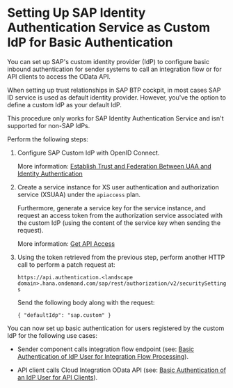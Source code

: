 <!-- loio066850745755490497da2b02783b74e7 -->

# Setting Up SAP Identity Authentication Service as Custom IdP for Basic Authentication

You can set up SAP's custom identity provider \(IdP\) to configure basic inbound authentication for sender systems to call an integration flow or for API clients to access the OData API.

When setting up trust relationships in SAP BTP cockpit, in most cases SAP ID service is used as default identity provider. However, you've the option to define a custom IdP as your default IdP.

This procedure only works for SAP Identity Authentication Service and isn't supported for non-SAP IdPs.

Perform the following steps:

1.  Configure SAP Custom IdP with OpenID Connect.

    More information: [Establish Trust and Federation Between UAA and Identity Authentication](https://help.sap.com/viewer/65de2977205c403bbc107264b8eccf4b/Cloud/en-US/161f8f0cfac64c4fa2d973bc5f08a894.html?q=Establish%20Trust%20and%20Federation%20Between%20UAA%20and%20Identity%20Authentication)

2.  Create a service instance for XS user authentication and authorization service \(XSUAA\) under the `apiaccess` plan.

    Furthermore, generate a service key for the service instance, and request an access token from the authorization service associated with the custom IdP \(using the content of the service key when sending the request\).

    More information: [Get API Access](https://help.sap.com/viewer/65de2977205c403bbc107264b8eccf4b/Cloud/en-US/ebc9113a520e495ea5fb759b9a7929f2.html)

3.  Using the token retrieved from the previous step, perform another HTTP call to perform a patch request at:

    `https://api.authentication.<landscape domain>.hana.ondemand.com/sap/rest/authorization/v2/securitySettings`

    Send the following body along with the request:

    `{ "defaultIdp": "sap.custom" }`


You can now set up basic authentication for users registered by the custom IdP for the following use cases:

-   Sender component calls integration flow endpoint \(see: [Basic Authentication of IdP User for Integration Flow Processing](basic-authentication-of-idp-user-for-integration-flow-processing-5d46e56.md)\).

-   API client calls Cloud Integration OData API \(see: [Basic Authentication of an IdP User for API Clients](basic-authentication-of-an-idp-user-for-api-clients-57f104d.md)\).


